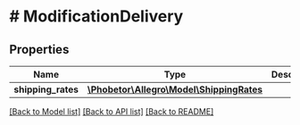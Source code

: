 # # ModificationDelivery

## Properties

Name | Type | Description | Notes
------------ | ------------- | ------------- | -------------
**shipping_rates** | [**\Phobetor\Allegro\Model\ShippingRates**](ShippingRates.md) |  | [optional]

[[Back to Model list]](../../README.md#models) [[Back to API list]](../../README.md#endpoints) [[Back to README]](../../README.md)
